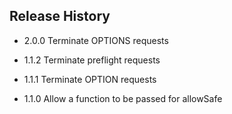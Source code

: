 ## Release History

* 2.0.0 Terminate OPTIONS requests

* 1.1.2 Terminate preflight requests

* 1.1.1 Terminate OPTION requests

* 1.1.0 Allow a function to be passed for allowSafe
